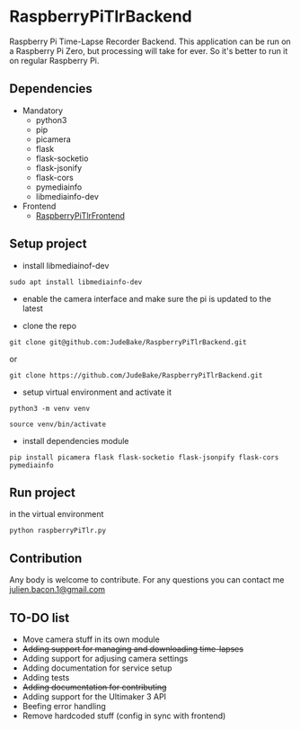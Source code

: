 # RaspberryPiTlrBackend
Raspberry Pi Time-Lapse Recorder Backend. This application can be run on a
Raspberry Pi Zero, but processing will take for ever. So it's better to run
it on regular Raspberry Pi.

## Dependencies
* Mandatory
    * python3
    * pip
    * picamera
    * flask
    * flask-socketio
    * flask-jsonify
    * flask-cors
    * pymediainfo
    * libmediainfo-dev
* Frontend
    * [RaspberryPiTlrFrontend](https://github.com/JudeBake/RaspberryPiTlrFrontend "Frontend Repo")

## Setup project
* install libmediainof-dev

```
sudo apt install libmediainfo-dev
```

* enable the camera interface and make sure the pi is updated to the latest

* clone the repo

```
git clone git@github.com:JudeBake/RaspberryPiTlrBackend.git
```

or

```
git clone https://github.com/JudeBake/RaspberryPiTlrBackend.git
```

* setup virtual environment and activate it

```
python3 -m venv venv

source venv/bin/activate
```

* install dependencies module

```
pip install picamera flask flask-socketio flask-jsonpify flask-cors pymediainfo
```

## Run project
in the virtual environment

```
python raspberryPiTlr.py
```

## Contribution
Any body is welcome to contribute. For any questions you can contact me [julien.bacon.1@gmail.com](mailto:julien.bacon.1@gmail.com)

## TO-DO list
* Move camera stuff in its own module
* ~~Adding support for managing and downloading time-lapses~~
* Adding support for adjusing camera settings
* Adding documentation for service setup
* Adding tests
* ~~Adding documentation for contributing~~
* Adding support for the Ultimaker 3 API
* Beefing error handling
* Remove hardcoded stuff (config in sync with frontend)
